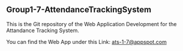 ## Group1-7-AttendanceTrackingSystem

This is the Git repository of the Web Application Development for the Attandance Tracking System.

You can find the Web App under this Link: ats-1-7@appspot.com

